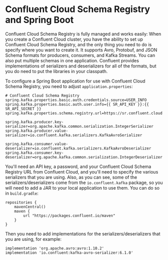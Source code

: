 
Confluent Cloud Schema Registry and Spring Boot
===============================================

Confluent Cloud Schema Registry is fully managed and works easily: When
you create a Confluent Cloud cluster, you have the ability to set up
Confluent Cloud Schema Registry, and the only thing you need to do is
specify where you want to create it. It supports Avro, Protobuf, and
JSON Schema formats for producers, consumers, and Kafka Streams. You can
also put multiple schemas in one application. Confluent provides
implementations of serializers and deserializers for all of the formats,
but you do need to put the libraries in your classpath.

To configure a Spring Boot application for use with Confluent Cloud
Schema Registry, you need to adjust
`application.properties`:


``` {.language-java}
# Confluent Cloud Schema Registry
spring.kafka.properties.basic.auth.credentials.source=USER_INFO
spring.kafka.properties.basic.auth.user.info={{ SR_API_KEY }}:{{ SR_API_SECRET }}
spring.kafka.properties.schema.registry.url=https://sr.confluent.cloud

spring.kafka.producer.key-serializer=org.apache.kafka.common.serialization.IntegerSerializer
spring.kafka.producer.value-serializer=io.confluent.kafka.serializers.KafkaAvroSerializer

spring.kafka.consumer.value-deserializer=io.confluent.kafka.serializers.KafkaAvroDeserializer
spring.kafka.consumer.key-deserializer=org.apache.kafka.common.serialization.IntegerDeserializer
```


You'll need an API key, a password, and your Confluent Cloud Schema
Registry URL from Confluent Cloud, and you'll need to specify the
various serializers that you are using. Also, as you can see, some of
the serializers/deserializers come from the
`io.confluent.kafka` package, so you will need to add a
JAR to your local application to use them. You can do so in
`build.gradle`:


``` {.language-gradle}
repositories {
    mavenCentral()
    maven {
        url "https://packages.confluent.io/maven"
    }
}
```


Then you need to add implementations for the serializers/deserializers
that you are using, for example:


``` {.language-gradle}
implementation 'org.apache.avro:avro:1.10.2'
implementation 'io.confluent:kafka-avro-serializer:6.1.0'
```
